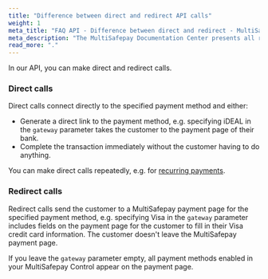 ```yaml
---
title: "Difference between direct and redirect API calls"
weight: 1
meta_title: "FAQ API - Difference between direct and redirect - MultiSafepay Docs"
meta_description: "The MultiSafepay Documentation Center presents all relevant information about our Plugins and API. You can also find support pages for payment methods, tools and general questions as well as the contact details of our Support and Integration Teams."
read_more: "."
---
```


In our API, you can make direct and redirect calls.

### Direct calls

Direct calls connect directly to the specified payment method and either:

- Generate a direct link to the payment method, e.g. specifying iDEAL in the `gateway` parameter takes the customer to the payment page of their bank. 
- Complete the transaction immediately without the customer having to do anything. 

You can make direct calls repeatedly, e.g. for [recurring payments](/tools/recurring-payments).

### Redirect calls

Redirect calls send the customer to a MultiSafepay payment page for the specified payment method, e.g. specifying Visa in the `gateway` parameter includes fields on the payment page for the customer to fill in their Visa credit card information. The customer doesn't leave the MultiSafepay payment page.

If you leave the `gateway` parameter empty, all payment methods enabled in your MultiSafepay Control appear on the payment page.
